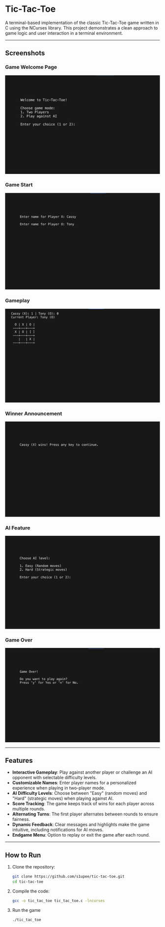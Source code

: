 # Tic-Tac-Toe

A terminal-based implementation of the classic Tic-Tac-Toe game written in C using the NCurses library. This project demonstrates a clean approach to game logic and user interaction in a terminal environment.

---

## Screenshots

### Game Welcome Page
![Game Welcome](pictures/Screenshot_welcome.png)

### Game Start
![Game Start](pictures/Screenshot_start.png)

### Gameplay
![Gameplay](pictures/Screenshot_gameplay.png)

### Winner Announcement
![Winner Announcement](pictures/Screenshot_winner.png)

### AI Feature
![AI Feature](pictures/Screenshot_AI.png)

### Game Over
![Game Over](pictures/Screenshot_game_over.png)

---

## Features

- **Interactive Gameplay**: Play against another player or challenge an AI opponent with selectable difficulty levels.
- **Customizable Names**: Enter player names for a personalized experience when playing in two-player mode.
- **AI Difficulty Levels**: Choose between "Easy" (random moves) and "Hard" (strategic moves) when playing against AI.
- **Score Tracking**: The game keeps track of wins for each player across multiple rounds.
- **Alternating Turns**: The first player alternates between rounds to ensure fairness.
- **Dynamic Feedback**: Clear messages and highlights make the game intuitive, including notifications for AI moves.
- **Endgame Menu**: Option to replay or exit the game after each round.

---

## How to Run

1. Clone the repository:
   ```bash
   git clone https://github.com/s1upee/tic-tac-toe.git
   cd tic-tac-toe
2. Compile the code: 
   ```bash
   gcc -o tic_tac_toe tic_tac_toe.c -lncurses
3. Run the game
   ```bash
   ./tic_tac_toe